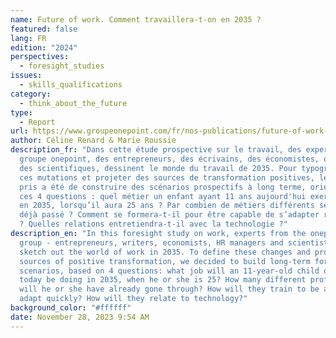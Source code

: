 ```yaml
---
name: Future of work. Comment travaillera-t-on en 2035 ?
featured: false
lang: FR
edition: "2024"
perspectives:
  - foresight_studies
issues:
  - skills_qualifications
category:
  - think_about_the_future
type:
  - Report
url: https://www.groupeonepoint.com/fr/nos-publications/future-of-work-comment-travaillera-t-on-en-2035/
author: Céline Renard & Marie Roussie
description_fr: "Dans cette étude prospective sur le travail, des experts du
  groupe onepoint, des entrepreneurs, des écrivains, des économistes, des DRH et
  des scientifiques, dessinent le monde du travail de 2035. Pour typographier
  ces mutations et projeter des sources de transformation positives, le parti
  pris a été de construire des scénarios prospectifs à long terme, orientés par
  ces 4 questions : quel métier un enfant ayant 11 ans aujourd'hui exercera-t-il
  en 2035, lorsqu’il aura 25 ans ? Par combien de métiers différents sera-t-il
  déjà passé ? Comment se formera-t-il pour être capable de s’adapter rapidement
  ? Quelles relations entretiendra-t-il avec la technologie ?"
description_en: "In this foresight study on work, experts from the onepoint
  group - entrepreneurs, writers, economists, HR managers and scientists -
  sketch out the world of work in 2035. To define these changes and project
  sources of positive transformation, we decided to build long-term foresight
  scenarios, based on 4 questions: what job will an 11-year-old child doing
  today be doing in 2035, when he or she is 25? How many different professions
  will he or she have already gone through? How will they train to be able to
  adapt quickly? How will they relate to technology?"
background_color: "#ffffff"
date: November 28, 2023 9:54 AM
---
```

